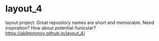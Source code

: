 # layout_4
layout project. Great repository names are short and memorable. Need inspiration? How about potential-funicular?
https://akibtonmoy.github.io/layout_4/
